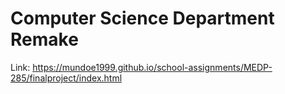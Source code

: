 # Computer Science Department Remake

Link:
https://mundoe1999.github.io/school-assignments/MEDP-285/finalproject/index.html
